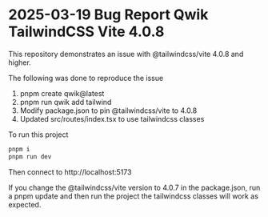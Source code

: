 # 2025-03-19 Bug Report Qwik TailwindCSS Vite 4.0.8

This repository demonstrates an issue with @tailwindcss/vite 4.0.8 and higher.

The following was done to reproduce the issue

1. pnpm create qwik@latest
2. pnpm run qwik add tailwind
3. Modify package.json to pin @tailwindcss/vite to 4.0.8
4. Updated src/routes/index.tsx to use tailwindcss classes

To run this project

```bash
pnpm i 
pnpm run dev
```

Then connect to http://localhost:5173

If you change the @tailwindcss/vite version to 4.0.7 in the package.json, run a pnpm update and then
run the project the tailwindcss classes will work as expected.
